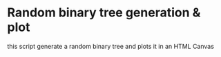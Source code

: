 # Random binary tree generation & plot

this script generate a random binary tree and plots it in an HTML Canvas
